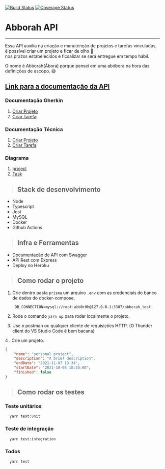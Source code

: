 [![Build Status](https://github.com/marcossaore/abborah.svg?branch=master)](https://github.com/marcossaore/abborah)
[![Coverage Status](https://coveralls.io/repos/github/marcossaore/abborah/badge.svg)](https://coveralls.io/github/marcossaore/abborah)

# **Abborah API**

---
Essa API auxilia na criação e manutenção de projetos e tarefas vinculadas, é possível criar um projeto e ficar de olho 👀  
nos prazos estabelecidos e ficsalizar se será entregue em tempo hábil.

O nome é Abborah(Ábora) porque pensei em uma abóbora na hora das definições de escopo. 😅


## [**Link para a documentação da API**](https://abborah.herokuapp.com/api-docs)

### Documentação Gherkin

1. [Criar Projeto](./requirements/add-project.feature)
2. [Criar Tarefa](./requirements/add-task.feature)

### Documentação Técnica

1. [Criar Projeto](./requirements/add-project.readme)
2. [Criar Tarefa](./requirements/add-task.readme)


### Diagrama 
1. [project](https://drive.google.com/file/d/1-ZhUhbUPQYWUgkLh58_fLP3w326Bt1Wx/view?usp=sharing)
2. [Task](https://drive.google.com/file/d/1i7xxAPHZcGSM9IcIuYTsUquWh9zXcbo7/view?usp=sharing)

> ## Stack de desenvolvimento

* Node
* Typescript
* Jest
* MySQL
* Docker
* Github Actions


> ## Infra e Ferramentas

* Documentação de API com Swagger
* API Rest com Express
* Deploy no Heroku


> ## Como rodar o projeto

1. Crie dentro pasta `prisma` um arquivo `.env` com as credenciais do banco de dados do docker-compose.

        DB_CONNECTION=mysql://root:abb0r0h@127.0.0.1:3307/abborah_test

2. Rode o comando `yarn up` para rodar localmente o projeto.

3. Use o postman ou qualquer cliente de requisições HTTP. (O Thunder client do VS Studio Code é bem bacana)

4 . Crie um projeto.

```json
{
    "name": "personal project",
    "description": "A brief description",
    "endDate": "2021-11-07 13:34",
    "startDate": "2021-10-08 18:35:00", 
    "finished": false
}
```

> ## Como rodar os testes

  ### Teste unitários

      yarn test:unit

  ### Teste de integração

      yarn test:integration

  ### Todos

      yarn test

